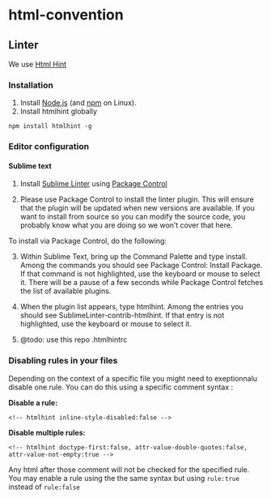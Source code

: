 # html-convention
## Linter
We use [Html Hint](https://github.com/yaniswang/HTMLHint)
### Installation
1. Install [Node.js](http://nodejs.org) (and [npm](https://github.com/joyent/node/wiki/Installing-Node.js-via-package-manager) on Linux).
1. Install htmlhint globally
  ```
  npm install htmlhint -g
  ```

### Editor configuration
#### Sublime text

1. Install [Sublime Linter](http://www.sublimelinter.com/) using [Package Control](pc)

1. Please use Package Control to install the linter plugin. This will ensure that the plugin will be updated when new versions are available. If you want to install from source so you can     modify the source code, you probably know what you are doing so we won’t cover that here.

  To install via Package Control, do the following:

  3. Within Sublime Text, bring up the Command Palette and type install. Among the commands you should see Package Control: Install Package. If that command is not highlighted, use the keyboard or mouse to select it. There will be a pause of a few seconds while Package Control fetches the list of available plugins.
  3. When the plugin list appears, type htmlhint. Among the entries you should see SublimeLinter-contrib-htmlhint. If that entry is not highlighted, use the keyboard or mouse to select it.


1. @todo: use this repo .htmlhintrc

[pc]: https://sublime.wbond.net/installation

### Disabling rules in your files
Depending on the context of a specific file you might need to exeptionnalu disable one rule.
You can do this using a specific comment syntax :

**Disable a rule:**
```
<!-- htmlhint inline-style-disabled:false -->
```

**Disable multiple rules:**
```
<!-- htmlhint doctype-first:false, attr-value-double-quotes:false, attr-value-not-empty:true -->
```
Any html after those comment will not be checked for the specified rule.
You may enable a rule using the the same syntax but using `rule:true` instead of `rule:false`
